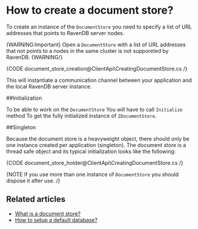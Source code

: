 ﻿# How to create a document store?

To create an instance of the `DocumentStore` you need to specify a list of URL addresses that points to RavenDB server nodes.

{WARNING:Important}
Open a `DocumentStore` with a list of URL addresses that not points to a nodes in the same cluster is not supporeted by RavenDB.
{WARNING/}

{CODE document_store_creation@ClientApi\CreatingDocumentStore.cs /}

This will instantiate a communication channel between your application and the local RavenDB server instance.

##Initialization

To be able to work on the `DocumentStore` You will have to call `Initialize` method To get the fully initialized instance of `IDocumentStore`.

##Singleton

Because the document store is a heavyweight object, there should only be one instance created per application (singleton). The document store is a thread safe object and its typical
initialization looks like the following:

{CODE document_store_holder@ClientApi\CreatingDocumentStore.cs /}

{NOTE If you use more than one instance of `DocumentStore` you should dispose it after use. /}


## Related articles

- [What is a document store?](./what-is-a-document-store)
- [How to setup a default database?](./setting-up-default-database)
